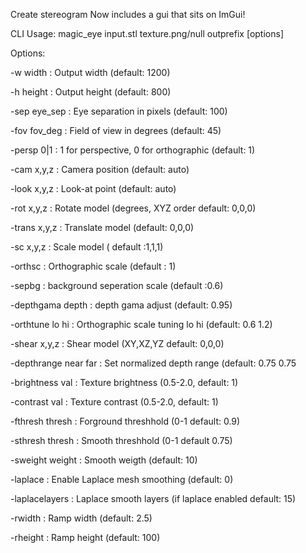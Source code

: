 Create stereogram
Now includes a gui that sits on ImGui!

CLI 
Usage: magic_eye input.stl texture.png/null outprefix [options]

Options:

  -w width             : Output width (default: 1200)

  -h height            : Output height (default: 800)
  
  -sep eye_sep         : Eye separation in pixels (default: 100)
  
  -fov fov_deg         : Field of view in degrees (default: 45)
  
  -persp 0|1           : 1 for perspective, 0 for orthographic (default: 1)
  
  -cam x,y,z           : Camera position (default: auto)
  
  -look x,y,z          : Look-at point (default: auto)
  
  -rot x,y,z           : Rotate model (degrees, XYZ order default: 0,0,0)
  
  -trans x,y,z         : Translate model (default: 0,0,0)
  
  -sc x,y,z            : Scale model ( default :1,1,1)
  
  -orthsc              : Orthographic scale (default : 1)
  
  -sepbg               : background seperation scale (default :0.6)
  
  -depthgama depth     : depth gama adjust (default: 0.95)
  
  -orthtune lo hi      : Orthographic scale tuning lo hi (default: 0.6 1.2)
  
  -shear x,y,z         : Shear model (XY,XZ,YZ  default: 0,0,0)
  
  -depthrange near far : Set normalized depth range (default: 0.75 0.75
  
  -brightness val      : Texture brightness (0.5-2.0, default: 1)
  
  -contrast val        : Texture contrast (0.5-2.0, default: 1)
  
  -fthresh thresh      : Forground threshhold (0-1 default: 0.9)
  
  -sthresh thresh      : Smooth threshhold (0-1 default  0.75)
  
  -sweight weight      : Smooth weigth (default: 10)
  
  -laplace             : Enable Laplace mesh smoothing (default: 0)
  
  -laplacelayers       : Laplace smooth layers (if laplace enabled default: 15)
  
  -rwidth              : Ramp width (default: 2.5)
  
  -rheight             : Ramp height (default: 100)

